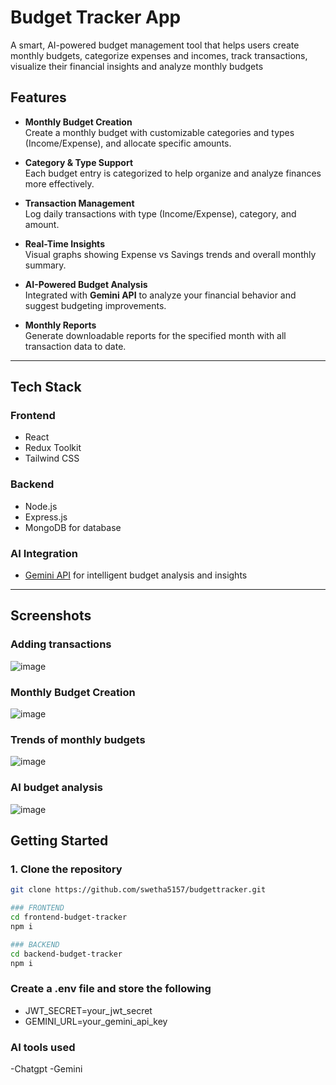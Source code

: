#  Budget Tracker App

A smart, AI-powered budget management tool that helps users create monthly budgets, categorize expenses and incomes, track transactions, visualize their financial insights and 
analyze monthly budgets

##  Features

- **Monthly Budget Creation**  
  Create a monthly budget with customizable categories and types (Income/Expense), and allocate specific amounts.

- **Category & Type Support**  
  Each budget entry is categorized to help organize and analyze finances more effectively.

- **Transaction Management**  
  Log daily transactions with type (Income/Expense), category, and amount.

- **Real-Time Insights**  
  Visual graphs showing Expense vs Savings trends and overall monthly summary.

- **AI-Powered Budget Analysis**  
  Integrated with **Gemini API** to analyze your financial behavior and suggest budgeting improvements.

- **Monthly Reports**  
  Generate downloadable reports for the specified month with all transaction data to date.

---

##  Tech Stack

### Frontend

- React
- Redux Toolkit
- Tailwind CSS

### Backend

- Node.js
- Express.js
- MongoDB for database

### AI Integration

- [Gemini API](https://deepmind.google/gemini/) for intelligent budget analysis and insights

---

##  Screenshots
### Adding transactions
![image](https://github.com/user-attachments/assets/a675baa4-4671-4a7e-97e4-631a33673a95)

### Monthly Budget Creation
![image](https://github.com/user-attachments/assets/a7a10bb5-4a18-46fa-af8c-f1a9bfc5bad9)

### Trends of monthly budgets
![image](https://github.com/user-attachments/assets/9e560153-4a2a-4c9b-b417-af7bf6d6e800)

### AI budget analysis
![image](https://github.com/user-attachments/assets/34840bbd-9195-41a0-9ef2-52dffb91bbe7)

##  Getting Started

### 1. Clone the repository
```bash
git clone https://github.com/swetha5157/budgettracker.git

### FRONTEND
cd frontend-budget-tracker
npm i

### BACKEND
cd backend-budget-tracker
npm i
```
###  Create a .env file and store the following
  - JWT_SECRET=your_jwt_secret
  - GEMINI_URL=your_gemini_api_key

### AI tools used
-Chatgpt
-Gemini




